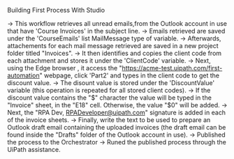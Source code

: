 Building First Process With Studio

-> This workflow retrieves all unread emails,from the Outlook account in use that have 'Course Invoices' in the subject line.
-> Emails retrieved are saved under the 'CourseEmails' list MailMessage type of variable.
-> Afterwards, attachements for each mail message retrieved are saved in a new project folder titled "Invoices".
-> It then identifies and copies the client code from each attachment and stores it under the 'ClientCode' variable.
-> Next, using the Edge browser , it access the "https://acme-test.uipath.com/first-automation" webpage, click 'Part2'
   and types in the client code to   get the discount value.
-> The disount value is stored under the 'DiscountValue' variable (this operation is repeated for all stored client codes).
-> If the discount value contains the "$" character the value will be typed in the "Invoice" sheet, in the "E18" cell. Otherwise, the value "$0" will be added.
-> Next, the "RPA Dev, RPADeveloper@uipath.com" signature is added in each of the invoice sheets.
-> Finally, write the text to be used to prepare an Outlook draft email containing the uploaded invoices (the draft email can be found inside the 
  "Drafts" folder of the Outlook account in use).
-> Published the process to the Orchestrator 
-> Runed the published process through the UiPath assistance.
